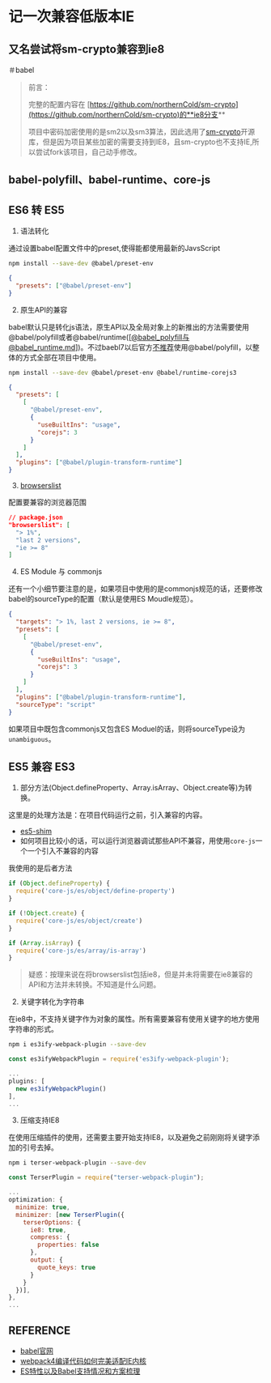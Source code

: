 # 记一次兼容低版本IE

## 又名尝试将sm-crypto兼容到ie8

＃babel

> 前言：
> 
> 完整的配置内容在 [https://github.com/northernCold/sm-crypto](https://github.com/northernCold/sm-crypto)的**ie8分支**
> 
> 项目中密码加密使用的是sm2以及sm3算法，因此选用了[sm-crypto](https://github.com/JuneAndGreen/sm-crypto)开源库，但是因为项目某些加密的需要支持到IE8，且sm-crypto也不支持IE,所以尝试fork该项目，自己动手修改。
## babel-polyfill、babel-runtime、core-js


## ES6 转 ES5

1. 语法转化

通过设置babel配置文件中的preset,使得能都使用最新的JavsScript

```bash
npm install --save-dev @babel/preset-env
```
```json
{
  "presets": ["@babel/preset-env"]
}
```
2. 原生API的兼容

babel默认只是转化js语法，原生API以及全局对象上的新推出的方法需要使用@babel/polyfill或者@babel/runtime([[@babel_polyfill与@babel_runtime.md]])。不过baebl7以后官方[不推荐](https://babeljs.io/docs/en/babel-polyfill)使用@babel/polyfill，以整体的方式全部在项目中使用。

```bash
npm install --save-dev @babel/preset-env @babel/runtime-corejs3
```
```json
{
  "presets": [
    [
      "@babel/preset-env",
      {
        "useBuiltIns": "usage",
        "corejs": 3
      }
    ]
  ],
  "plugins": ["@babel/plugin-transform-runtime"]
}
```

3. [browserslist](https://juejin.cn/post/6844903669524086797)

配置要兼容的浏览器范围

```json
// package.json
"browserslist": [
  "> 1%",
  "last 2 versions",
  "ie >= 8"
]
```

4. ES Module 与 commonjs

还有一个小细节要注意的是，如果项目中使用的是commonjs规范的话，还要修改babel的sourceType的配置（默认是使用ES Moudle规范）。

```json
{
  "targets": "> 1%, last 2 versions, ie >= 8",
  "presets": [
    [
      "@babel/preset-env",
      {
        "useBuiltIns": "usage",
        "corejs": 3
      }
    ]
  ],
  "plugins": ["@babel/plugin-transform-runtime"],
  "sourceType": "script"
}
```
如果项目中既包含commonjs又包含ES Moduel的话，则将sourceType设为`unambiguous`。
## ES5 兼容 ES3

1. 部分方法(Object.defineProperty、Array.isArray、Object.create等)为转换。
  
这里是的处理方法是：在项目代码运行之前，引入兼容的内容。

- [es5-shim](https://github.com/es-shims/es5-shim)
- 如何项目比较小的话，可以运行浏览器调试那些API不兼容，用使用`core-js`一个一个引入不兼容的内容

我使用的是后者方法
```javascript
if (Object.defineProperty) {
  require('core-js/es/object/define-property')
}

if (!Object.create) {
  require('core-js/es/object/create')
}

if (Array.isArray) {
  require('core-js/es/array/is-array')
}
```
> 疑惑：按理来说在将browserslist包括ie8，但是并未将需要在ie8兼容的API和方法并未转换。不知道是什么问题。

2. 关键字转化为字符串

在ie8中，不支持关键字作为对象的属性。所有需要兼容有使用关键字的地方使用字符串的形式。

```bash
npm i es3ify-webpack-plugin --save-dev
```
```javascript
const es3ifyWebpackPlugin = require('es3ify-webpack-plugin');

...
plugins: [
  new es3ifyWebpackPlugin()
],
...
```

3. 压缩支持IE8

在使用压缩插件的使用，还需要主要开始支持IE8，以及避免之前刚刚将关键字添加的引号去掉。

```bash
npm i terser-webpack-plugin --save-dev
```

```javascript
const TerserPlugin = require("terser-webpack-plugin");

...
optimization: {
  minimize: true,
  minimizer: [new TerserPlugin({
    terserOptions: {
      ie8: true,
      compress: {
        properties: false
      },
      output: {
        quote_keys: true
      }
    }
  })],
},
...
```

## REFERENCE

- [babel官网](https://babeljs.io/docs/en/)
- [webpack4编译代码如何完美适配IE内核](http://louiszhai.github.io/2019/12/02/webpack4.ie/#%E4%BB%A3%E7%A0%81%E5%9C%A8IE9%E4%B8%8B%E8%BF%90%E8%A1%8C)
- [ES特性以及Babel支持情况和方案梳理](https://github.com/athm-fe/create-autofe-app/issues/13)

[//begin]: # "Autogenerated link references for markdown compatibility"
[@babel_polyfill与@babel_runtime.md]: @babel_polyfill与@babel_runtime "@babel/polyfill与@babel/runtime"
[//end]: # "Autogenerated link references"